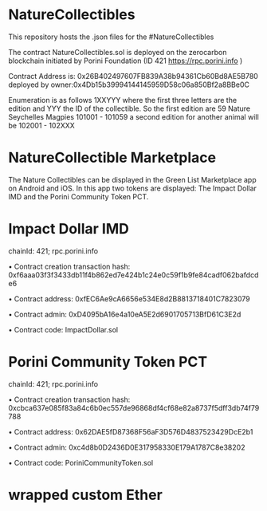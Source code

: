 # NatureCollectibles

This repository hosts the .json files for the #NatureCollectibles

The contract NatureCollectibles.sol is deployed on the zerocarbon blockchain initiated by Porini Foundation (ID 421 https://rpc.porini.info )

Contract Address is: 0x26B402497607FB839A38b94361Cb60Bd8AE5B780 deployed by owner:0x4Db15b39994144145959D58c06a850Bf2a8BBe0C

Enumeration is as follows 1XXYYY where the first three letters are the edition and YYY the ID of the collectible. So the first edition are 59 Nature Seychelles Magpies  101001 - 101059 a second edition for another animal will be 102001 - 102XXX

# NatureCollectible Marketplace
The Nature Collectibles can be displayed in the Green List Marketplace app on Android and iOS. In this app two tokens are displayed: The Impact Dollar IMD and the Porini Community Token PCT. 

# Impact Dollar IMD
chainId: 421; rpc.porini.info

•	Contract creation transaction hash: 0xf6aaa03f3f3433db11f4b862ed7e424b1c24e0c59f1b9fe84cadf062bafdcde6

•	Contract address: 0xfEC6Ae9cA6656e534E8d2B8813718401C7823079

•	Contract admin: 0xD4095bA16e4a10eA5E2d6901705713BfD61C3E2d

•	Contract code: ImpactDollar.sol


# Porini Community Token PCT
chainId: 421; rpc.porini.info

•	Contract creation transaction hash: 0xcbca637e085f83a84c6b0ec557de96868df4cf68e82a8737f5dff3db74f79788

•	Contract address: 0x62DAE5fD87368F56aF3D576D4837523429DcE2b1

•	Contract admin: 0xc4d8b0D2436D0E317958330E179A1787C8e38202

•	Contract code: PoriniCommunityToken.sol

# wrapped custom Ether



